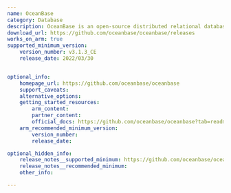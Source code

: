 ```yaml
---
name: OceanBase
category: Database
description: OceanBase is an open-source distributed relational database system designed for large-scale applications.
download_url: https://github.com/oceanbase/oceanbase/releases  
works_on_arm: true
supported_minimum_version:
    version_number: v3.1.3_CE
    release_date: 2022/03/30


optional_info:
    homepage_url: https://github.com/oceanbase/oceanbase
    support_caveats:
    alternative_options:
    getting_started_resources:
        arm_content:
        partner_content:
        official_docs: https://github.com/oceanbase/oceanbase?tab=readme-ov-file#quick-start
    arm_recommended_minimum_version:
        version_number:
        release_date:

optional_hidden_info:
    release_notes__supported_minimum: https://github.com/oceanbase/oceanbase/releases/tag/v3.1.3_CE
    release_notes__recommended_minimum: 
    other_info:

---
```

